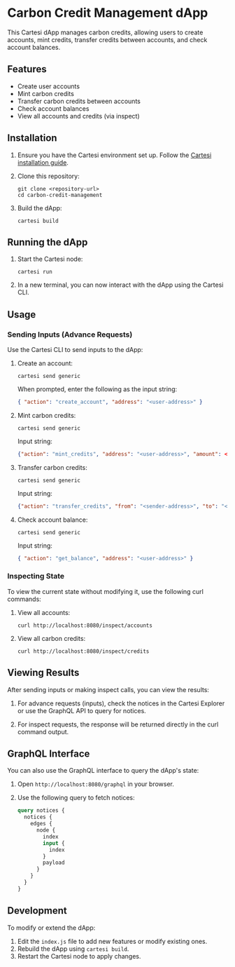 # Carbon Credit Management dApp

This Cartesi dApp manages carbon credits, allowing users to create accounts, mint credits, transfer credits between accounts, and check account balances.

## Features

- Create user accounts
- Mint carbon credits
- Transfer carbon credits between accounts
- Check account balances
- View all accounts and credits (via inspect)

## Installation

1. Ensure you have the Cartesi environment set up. Follow the [Cartesi installation guide](https://docs.cartesi.io/cartesi-rollups/1.3/development/installation/).

2. Clone this repository:

   ```
   git clone <repository-url>
   cd carbon-credit-management
   ```

3. Build the dApp:
   ```
   cartesi build
   ```

## Running the dApp

1. Start the Cartesi node:

   ```
   cartesi run
   ```

2. In a new terminal, you can now interact with the dApp using the Cartesi CLI.

## Usage

### Sending Inputs (Advance Requests)

Use the Cartesi CLI to send inputs to the dApp:

1. Create an account:

   ```
   cartesi send generic
   ```

   When prompted, enter the following as the input string:

   ```json
   { "action": "create_account", "address": "<user-address>" }
   ```

2. Mint carbon credits:

   ```
   cartesi send generic
   ```

   Input string:

   ```json
   {"action": "mint_credits", "address": "<user-address>", "amount": <credit-amount>}
   ```

3. Transfer carbon credits:

   ```
   cartesi send generic
   ```

   Input string:

   ```json
   {"action": "transfer_credits", "from": "<sender-address>", "to": "<receiver-address>", "amount": <credit-amount>}
   ```

4. Check account balance:
   ```
   cartesi send generic
   ```
   Input string:
   ```json
   { "action": "get_balance", "address": "<user-address>" }
   ```

### Inspecting State

To view the current state without modifying it, use the following curl commands:

1. View all accounts:

   ```
   curl http://localhost:8080/inspect/accounts
   ```

2. View all carbon credits:
   ```
   curl http://localhost:8080/inspect/credits
   ```

## Viewing Results

After sending inputs or making inspect calls, you can view the results:

1. For advance requests (inputs), check the notices in the Cartesi Explorer or use the GraphQL API to query for notices.

2. For inspect requests, the response will be returned directly in the curl command output.

## GraphQL Interface

You can also use the GraphQL interface to query the dApp's state:

1. Open `http://localhost:8080/graphql` in your browser.

2. Use the following query to fetch notices:

   ```graphql
   query notices {
     notices {
       edges {
         node {
           index
           input {
             index
           }
           payload
         }
       }
     }
   }
   ```

## Development

To modify or extend the dApp:

1. Edit the `index.js` file to add new features or modify existing ones.
2. Rebuild the dApp using `cartesi build`.
3. Restart the Cartesi node to apply changes.
